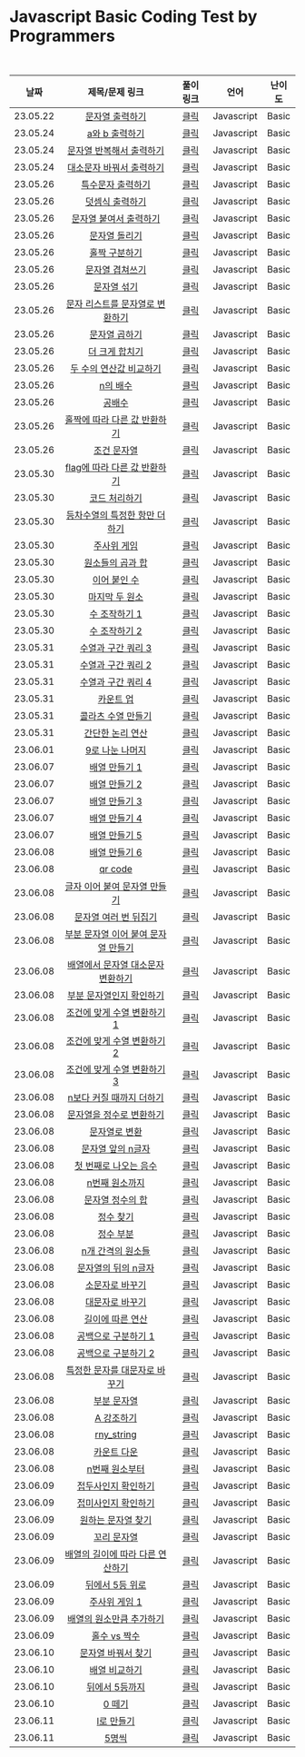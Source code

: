 # Javascript Basic Coding Test by Programmers

<br>

|날짜|제목/문제 링크|풀이 링크|언어|난이도|
|:---:|:---:|:---:|:---:|:---:|
|23.05.22|[문자열 출력하기](https://school.programmers.co.kr/learn/courses/30/lessons/181952?language=javascript)|[클릭](./solution/print_string.js)|Javascript|Basic|
|23.05.24|[a와 b 출력하기](https://school.programmers.co.kr/learn/courses/30/lessons/181951?language=javascript)|[클릭](./solution/print_ab.js)|Javascript|Basic|
|23.05.24|[문자열 반복해서 출력하기](https://school.programmers.co.kr/learn/courses/30/lessons/181950?language=javascript)|[클릭](./solution/print_string_multiple_times.js)|Javascript|Basic|
|23.05.24|[대소문자 바꿔서 출력하기](https://school.programmers.co.kr/learn/courses/30/lessons/181949?language=javascript)|[클릭](./solution/print_change_upper_lower.js)|Javascript|Basic|
|23.05.26|[특수문자 출력하기](https://school.programmers.co.kr/learn/courses/30/lessons/181948?language=javascript)|[클릭](./solution/print_special_characters.js)|Javascript|Basic|
|23.05.26|[덧셈식 출력하기](https://school.programmers.co.kr/learn/courses/30/lessons/181947?language=javascript)|[클릭](./solution/print_add.js)|Javascript|Basic|
|23.05.26|[문자열 붙여서 출력하기](https://school.programmers.co.kr/learn/courses/30/lessons/181946?language=javascript)|[클릭](./solution/print_string_attached.js)|Javascript|Basic|
|23.05.26|[문자열 돌리기](https://school.programmers.co.kr/learn/courses/30/lessons/181945?language=javascript)|[클릭](./solution/turn_string.js)|Javascript|Basic|
|23.05.26|[홀짝 구분하기](https://school.programmers.co.kr/learn/courses/30/lessons/181944?language=javascript)|[클릭](./solution/distinguish_odd_even.js)|Javascript|Basic|
|23.05.26|[문자열 겹쳐쓰기](https://school.programmers.co.kr/learn/courses/30/lessons/181943?language=javascript)|[클릭](./solution/overwrite_string.js)|Javascript|Basic|
|23.05.26|[문자열 섞기](https://school.programmers.co.kr/learn/courses/30/lessons/181942?language=javascript)|[클릭](./solution/mix_string.js)|Javascript|Basic|
|23.05.26|[문자 리스트를 문자열로 변환하기](https://school.programmers.co.kr/learn/courses/30/lessons/181941?language=javascript)|[클릭](./solution/convert_list_to_string.js)|Javascript|Basic|
|23.05.26|[문자열 곱하기](https://school.programmers.co.kr/learn/courses/30/lessons/181940?language=javascript)|[클릭](./solution/repeat_string.js)|Javascript|Basic|
|23.05.26|[더 크게 합치기](https://school.programmers.co.kr/learn/courses/30/lessons/181939?language=javascript)|[클릭](./solution/add_more.js)|Javascript|Basic|
|23.05.26|[두 수의 연산값 비교하기](https://school.programmers.co.kr/learn/courses/30/lessons/181938?language=javascript)|[클릭](./solution/compare_two_values.js)|Javascript|Basic|
|23.05.26|[n의 배수](https://school.programmers.co.kr/learn/courses/30/lessons/181937?language=javascript)|[클릭](./solution/multiple_of_n.js)|Javascript|Basic|
|23.05.26|[공배수](https://school.programmers.co.kr/learn/courses/30/lessons/181936?language=javascript)|[클릭](./solution/common_mutiple.js)|Javascript|Basic|
|23.05.26|[홀짝에 따라 다른 값 반환하기](https://school.programmers.co.kr/learn/courses/30/lessons/181935?language=javascript)|[클릭](./solution/different_value_odd_even.js)|Javascript|Basic|
|23.05.26|[조건 문자열](https://school.programmers.co.kr/learn/courses/30/lessons/181934?language=javascript)|[클릭](./solution/conditional_string.js)|Javascript|Basic|
|23.05.30|[flag에 따라 다른 값 반환하기](https://school.programmers.co.kr/learn/courses/30/lessons/181933?language=javascript)|[클릭](./solution/flag.js)|Javascript|Basic|
|23.05.30|[코드 처리하기](https://school.programmers.co.kr/learn/courses/30/lessons/181932?language=javascript)|[클릭](./solution/processing_code.js)|Javascript|Basic|
|23.05.30|[등차수열의 특정한 항만 더하기](https://school.programmers.co.kr/learn/courses/30/lessons/181931?language=javascript)|[클릭](./solution/arithmetic_progression.js)|Javascript|Basic|
|23.05.30|[주사위 게임](https://school.programmers.co.kr/learn/courses/30/lessons/181930?language=javascript)|[클릭](./solution/dice_game2.js)|Javascript|Basic|
|23.05.30|[원소들의 곱과 합](https://school.programmers.co.kr/learn/courses/30/lessons/181929?language=javascript)|[클릭](./solution/product_and_sum.js)|Javascript|Basic|
|23.05.30|[이어 붙인 수](https://school.programmers.co.kr/learn/courses/30/lessons/181928?language=javascript)|[클릭](./solution/product_and_sum.js)|Javascript|Basic|
|23.05.30|[마지막 두 원소](https://school.programmers.co.kr/learn/courses/30/lessons/181927?language=javascript)|[클릭](./solution/last_two_elements.js)|Javascript|Basic|
|23.05.30|[수 조작하기 1](https://school.programmers.co.kr/learn/courses/30/lessons/181926?language=javascript)|[클릭](./solution/manipulate_number1.js)|Javascript|Basic|
|23.05.30|[수 조작하기 2](https://school.programmers.co.kr/learn/courses/30/lessons/181925?language=javascript)|[클릭](./solution/manipulate_number2.js)|Javascript|Basic|
|23.05.31|[수열과 구간 쿼리 3](https://school.programmers.co.kr/learn/courses/30/lessons/181924?language=javascript)|[클릭](./solution/query3.js)|Javascript|Basic|
|23.05.31|[수열과 구간 쿼리 2](https://school.programmers.co.kr/learn/courses/30/lessons/181923?language=javascript)|[클릭](./solution/query2.js)|Javascript|Basic|
|23.05.31|[수열과 구간 쿼리 4](https://school.programmers.co.kr/learn/courses/30/lessons/181922?language=javascript)|[클릭](./solution/query4.js)|Javascript|Basic|
|23.05.31|[카운트 업](https://school.programmers.co.kr/learn/courses/30/lessons/181920?language=javascript)|[클릭](./solution/countup.js)|Javascript|Basic|
|23.05.31|[콜라츠 수열 만들기](https://school.programmers.co.kr/learn/courses/30/lessons/181919?language=javascript)|[클릭](./solution/collatz.js)|Javascript|Basic|
|23.05.31|[간단한 논리 연산](https://school.programmers.co.kr/learn/courses/30/lessons/181917?language=javascript)|[클릭](./solution/simple_logical_operator.js)|Javascript|Basic|
|23.06.01|[9로 나눈 나머지](https://school.programmers.co.kr/learn/courses/30/lessons/181914?language=javascript)|[클릭](./solution/modulo_9.js)|Javascript|Basic|
|23.06.07|[배열 만들기 1](https://school.programmers.co.kr/learn/courses/30/lessons/181901?language=javascript)|[클릭](./solution/create_array1.js)|Javascript|Basic|
|23.06.07|[배열 만들기 2](https://school.programmers.co.kr/learn/courses/30/lessons/181921?language=javascript)|[클릭](./solution/create_array2.js)|Javascript|Basic|
|23.06.07|[배열 만들기 3](https://school.programmers.co.kr/learn/courses/30/lessons/181895?language=javascript)|[클릭](./solution/create_array3.js)|Javascript|Basic|
|23.06.07|[배열 만들기 4](https://school.programmers.co.kr/learn/courses/30/lessons/181918?language=javascript)|[클릭](./solution/create_array4.js)|Javascript|Basic|
|23.06.07|[배열 만들기 5](https://school.programmers.co.kr/learn/courses/30/lessons/181912?language=javascript)|[클릭](./solution/create_array5.js)|Javascript|Basic|
|23.06.08|[배열 만들기 6](https://school.programmers.co.kr/learn/courses/30/lessons/181859?language=javascript)|[클릭](./solution/create_array6.js)|Javascript|Basic|
|23.06.08|[qr code](https://school.programmers.co.kr/learn/courses/30/lessons/181903?language=javascript)|[클릭](./solution/qrcode.js)|Javascript|Basic|
|23.06.08|[글자 이어 붙여 문자열 만들기](https://school.programmers.co.kr/learn/courses/30/lessons/181915?language=javascript)|[클릭](./solution/concat_string.js)|Javascript|Basic|
|23.06.08|[문자열 여러 번 뒤집기](https://school.programmers.co.kr/learn/courses/30/lessons/181913?language=javascript)|[클릭](./solution/concat_string.js)|Javascript|Basic|
|23.06.08|[부분 문자열 이어 붙여 문자열 만들기](https://school.programmers.co.kr/learn/courses/30/lessons/181911?language=javascript)|[클릭](./solution/concat_partial_string.js)|Javascript|Basic|
|23.06.08|[배열에서 문자열 대소문자 변환하기](https://school.programmers.co.kr/learn/courses/30/lessons/181875?language=javascript)|[클릭](./solution/change_letter_in_array.js)|Javascript|Basic|
|23.06.08|[부분 문자열인지 확인하기](https://school.programmers.co.kr/learn/courses/30/lessons/181843?language=javascript)|[클릭](./solution/check_includes_string.js)|Javascript|Basic|
|23.06.08|[조건에 맞게 수열 변환하기 1](https://school.programmers.co.kr/learn/courses/30/lessons/181882?language=javascript)|[클릭](./solution/convert_progression1.js)|Javascript|Basic|
|23.06.08|[조건에 맞게 수열 변환하기 2](https://school.programmers.co.kr/learn/courses/30/lessons/181881?language=javascript)|[클릭](./solution/convert_progression2.js)|Javascript|Basic|
|23.06.08|[조건에 맞게 수열 변환하기 3](https://school.programmers.co.kr/learn/courses/30/lessons/181835?language=javascript)|[클릭](./solution/convert_progression3.js)|Javascript|Basic|
|23.06.08|[n보다 커질 때까지 더하기](https://school.programmers.co.kr/learn/courses/30/lessons/181884?language=javascript)|[클릭](./solution/plus_more_n.js)|Javascript|Basic|
|23.06.08|[문자열을 정수로 변환하기](https://school.programmers.co.kr/learn/courses/30/lessons/181848?language=javascript)|[클릭](./solution/convert_string_to_number.js)|Javascript|Basic|
|23.06.08|[문자열로 변환](https://school.programmers.co.kr/learn/courses/30/lessons/181845?language=javascript)|[클릭](./solution/convert_number_to_string.js)|Javascript|Basic|
|23.06.08|[문자열 앞의 n글자](https://school.programmers.co.kr/learn/courses/30/lessons/181907?language=javascript)|[클릭](./solution/slice_string.js)|Javascript|Basic|
|23.06.08|[첫 번째로 나오는 음수](https://school.programmers.co.kr/learn/courses/30/lessons/181896?language=javascript)|[클릭](./solution/first_minus.js)|Javascript|Basic|
|23.06.08|[n번째 원소까지](https://school.programmers.co.kr/learn/courses/30/lessons/181889?language=javascript)|[클릭](./solution/from_n.js)|Javascript|Basic|
|23.06.08|[문자열 정수의 합](https://school.programmers.co.kr/learn/courses/30/lessons/181849?language=javascript)|[클릭](./solution/sum_string.js)|Javascript|Basic|
|23.06.08|[정수 찾기](https://school.programmers.co.kr/learn/courses/30/lessons/181840?language=javascript)|[클릭](./solution/find_number.js)|Javascript|Basic|
|23.06.08|[정수 부분](https://school.programmers.co.kr/learn/courses/30/lessons/181850?language=javascript)|[클릭](./solution/trunc_point.js)|Javascript|Basic|
|23.06.08|[n개 간격의 원소들](https://school.programmers.co.kr/learn/courses/30/lessons/181888?language=javascript)|[클릭](./solution/n_term_elements.js)|Javascript|Basic|
|23.06.08|[문자열의 뒤의 n글자](https://school.programmers.co.kr/learn/courses/30/lessons/181910?language=javascript)|[클릭](./solution/back_string.js)|Javascript|Basic|
|23.06.08|[소문자로 바꾸기](https://school.programmers.co.kr/learn/courses/30/lessons/181876?language=javascript)|[클릭](./solution/toLowerCase.js)|Javascript|Basic|
|23.06.08|[대문자로 바꾸기](https://school.programmers.co.kr/learn/courses/30/lessons/181877?language=javascript)|[클릭](./solution/toUpperCase.js)|Javascript|Basic|
|23.06.08|[길이에 따른 연산](https://school.programmers.co.kr/learn/courses/30/lessons/181879?language=javascript)|[클릭](./solution/length_operation.js)|Javascript|Basic|
|23.06.08|[공백으로 구분하기 1](https://school.programmers.co.kr/learn/courses/30/lessons/181869?language=javascript)|[클릭](./solution/split_space1.js)|Javascript|Basic|
|23.06.08|[공백으로 구분하기 2](https://school.programmers.co.kr/learn/courses/30/lessons/181868?language=javascript)|[클릭](./solution/split_space2.js)|Javascript|Basic|
|23.06.08|[특정한 문자를 대문자로 바꾸기](https://school.programmers.co.kr/learn/courses/30/lessons/181873?language=javascript)|[클릭](./solution/certain_toUpper.js)|Javascript|Basic|
|23.06.08|[부분 문자열](https://school.programmers.co.kr/learn/courses/30/lessons/181842?language=javascript)|[클릭](./solution/partial_string.js)|Javascript|Basic|
|23.06.08|[A 강조하기](https://school.programmers.co.kr/learn/courses/30/lessons/181874?language=javascript)|[클릭](./solution/highlight_A.js)|Javascript|Basic|
|23.06.08|[rny_string](https://school.programmers.co.kr/learn/courses/30/lessons/181863?language=javascript)|[클릭](./solution/rny_string.js)|Javascript|Basic|
|23.06.08|[카운트 다운](https://school.programmers.co.kr/learn/courses/30/lessons/181899?language=javascript)|[클릭](./solution/count_down.js)|Javascript|Basic|
|23.06.08|[n번째 원소부터](https://school.programmers.co.kr/learn/courses/30/lessons/181892?language=javascript)|[클릭](./solution/start_n.js)|Javascript|Basic|
|23.06.09|[접두사인지 확인하기](https://school.programmers.co.kr/learn/courses/30/lessons/181906?language=javascript)|[클릭](./solution/check_prefix.js)|Javascript|Basic|
|23.06.09|[접미사인지 확인하기](https://school.programmers.co.kr/learn/courses/30/lessons/181908?language=javascript)|[클릭](./solution/check_suffix.js)|Javascript|Basic|
|23.06.09|[원하는 문자열 찾기](https://school.programmers.co.kr/learn/courses/30/lessons/181878?language=javascript)|[클릭](./solution/find_want_string.js)|Javascript|Basic|
|23.06.09|[꼬리 문자열](https://school.programmers.co.kr/learn/courses/30/lessons/181841?language=javascript)|[클릭](./solution/tail_string.js)|Javascript|Basic|
|23.06.09|[배열의 길이에 따라 다른 연산하기](https://school.programmers.co.kr/learn/courses/30/lessons/181854?language=javascript)|[클릭](./solution/different_oper_array_length.js)|Javascript|Basic|
|23.06.09|[뒤에서 5등 위로](https://school.programmers.co.kr/learn/courses/30/lessons/181852?language=javascript)|[클릭](./solution/back_from_5th.js)|Javascript|Basic|
|23.06.09|[주사위 게임 1](https://school.programmers.co.kr/learn/courses/30/lessons/181839?language=javascript)|[클릭](./solution/dice_game1.js)|Javascript|Basic|
|23.06.09|[배열의 원소만큼 추가하기](https://school.programmers.co.kr/learn/courses/30/lessons/181861?language=javascript)|[클릭](./solution/add_array_elements.js)|Javascript|Basic|
|23.06.09|[홀수 vs 짝수](https://school.programmers.co.kr/learn/courses/30/lessons/181887?language=javascript)|[클릭](./solution/odd_vs_even.js)|Javascript|Basic|
|23.06.10|[문자열 바꿔서 찾기](https://school.programmers.co.kr/learn/courses/30/lessons/181864?language=javascript)|[클릭](./solution/find_changing_string.js)|Javascript|Basic|
|23.06.10|[배열 비교하기](https://school.programmers.co.kr/learn/courses/30/lessons/181856?language=javascript)|[클릭](./solution/compare_array.js)|Javascript|Basic|
|23.06.10|[뒤에서 5등까지](https://school.programmers.co.kr/learn/courses/30/lessons/181853?language=javascript)|[클릭](./solution/5th_from_back.js)|Javascript|Basic|
|23.06.10|[0 떼기](https://school.programmers.co.kr/learn/courses/30/lessons/181847?language=javascript)|[클릭](./solution/delete_0.js)|Javascript|Basic|
|23.06.11|[l로 만들기](https://school.programmers.co.kr/learn/courses/30/lessons/181834?language=javascript)|[클릭](./solution/make_l.js)|Javascript|Basic|
|23.06.11|[5명씩](https://school.programmers.co.kr/learn/courses/30/lessons/181886?language=javascript)|[클릭](./solution/5_each.js)|Javascript|Basic|




